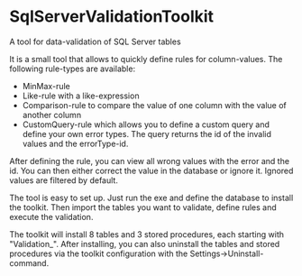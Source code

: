 # SqlServerValidationToolkit
A tool for data-validation of SQL Server tables

It is a small tool that allows to quickly define rules for column-values. The following rule-types are available:
- MinMax-rule
- Like-rule with a like-expression
- Comparison-rule to compare the value of one column with the value of another column
- CustomQuery-rule which allows you to define a custom query and define your own error types. The query returns the id of the invalid values and the errorType-id.

After defining the rule, you can view all wrong values with the error and the id. You can then either correct the value in the database or ignore it. Ignored values are filtered by default.

The tool is easy to set up. Just run the exe and define the database to install the toolkit. Then import the tables you want to validate, define rules and execute the validation. 

The toolkit will install 8 tables and 3 stored procedures, each starting with "Validation_". After installing, you can also uninstall the tables and stored procedures via the toolkit configuration with the Settings->Uninstall-command.

